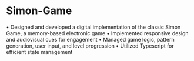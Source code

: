 # Simon-Game
• Designed and developed a digital implementation of the classic Simon Game, a memory-based electronic game
• Implemented responsive design and audiovisual cues for engagement
• Managed game logic, pattern generation, user input, and level progression
• Utilized Typescript for efficient state management
